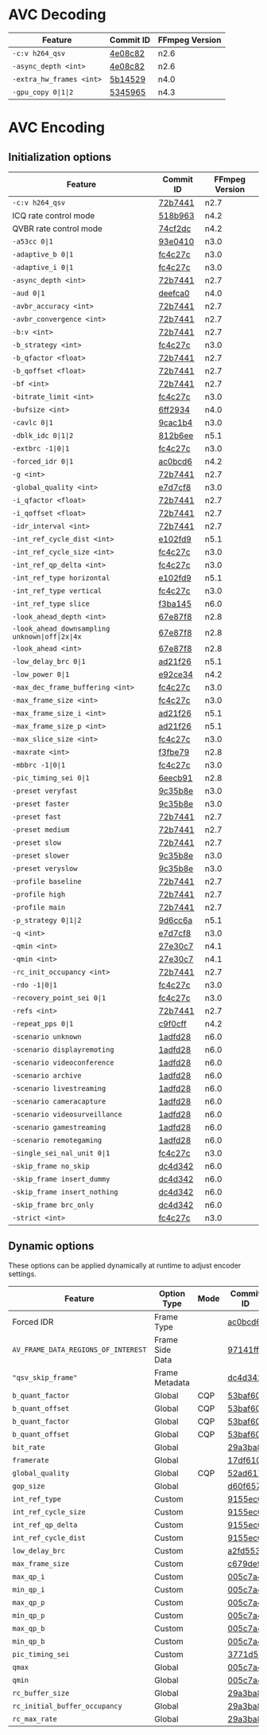 # AVC Decoding

| Feature                     | Commit ID                                                                                   | FFmpeg Version |
| --------------------------- | ------------------------------------------------------------------------------------------- | -------------- |
| `-c:v h264_qsv`             | [4e08c82](https://github.com/FFmpeg/FFmpeg/commit/4e08c821106fc1d6d358864abf0d8488b12f38c6) | n2.6           |
| `-async_depth <int>`        | [4e08c82](https://github.com/FFmpeg/FFmpeg/commit/4e08c821106fc1d6d358864abf0d8488b12f38c6) | n2.6           |
| `-extra_hw_frames <int>`    | [5b14529](https://github.com/FFmpeg/FFmpeg/commit/5b145290df2998a9836a93eb925289c6c8b63af0) | n4.0           |
| `-gpu_copy 0\|1\|2`         | [5345965](https://github.com/FFmpeg/FFmpeg/commit/5345965b3f088ad5acd5151bec421c97470675a4) | n4.3           |

# AVC Encoding

## Initialization options

| Feature                     | Commit ID                                                                                   | FFmpeg Version |
| --------------------------- | ------------------------------------------------------------------------------------------- | -------------- |
| `-c:v h264_qsv`             | [72b7441](https://github.com/FFmpeg/FFmpeg/commit/72b7441a10f578a1d0be7083d8f5adf6a01921c2) | n2.7           |
| ICQ rate control mode       | [518b963](https://github.com/FFmpeg/FFmpeg/commit/518b963d2c99ad03570b3224f76a1224c62e66e9) | n4.2           |
| QVBR rate control mode      | [74cf2dc](https://github.com/FFmpeg/FFmpeg/commit/74cf2dc3ac405c5e55b7ecd4d17b40e26d59eb84) | n4.2           |
| `-a53cc 0\|1`               | [93e0410](https://github.com/FFmpeg/FFmpeg/commit/93e041026f3c02f622253f81e5c794b81e784a37) | n3.0           |
| `-adaptive_b 0\|1`          | [fc4c27c](https://github.com/FFmpeg/FFmpeg/commit/fc4c27c4edfc6a5f9bc7c696e823652474a65ce8) | n3.0           |
| `-adaptive_i 0\|1`          | [fc4c27c](https://github.com/FFmpeg/FFmpeg/commit/fc4c27c4edfc6a5f9bc7c696e823652474a65ce8) | n3.0           |
| `-async_depth <int>`        | [72b7441](https://github.com/FFmpeg/FFmpeg/commit/72b7441a10f578a1d0be7083d8f5adf6a01921c2) | n2.7           |
| `-aud 0\|1`                 | [deefca0](https://github.com/FFmpeg/FFmpeg/commit/deefca02c275ce4bc5ccbee690463ffef81a18b8) | n4.0           |
| `-avbr_accuracy <int>`      | [72b7441](https://github.com/FFmpeg/FFmpeg/commit/72b7441a10f578a1d0be7083d8f5adf6a01921c2) | n2.7           |
| `-avbr_convergence <int>`   | [72b7441](https://github.com/FFmpeg/FFmpeg/commit/72b7441a10f578a1d0be7083d8f5adf6a01921c2) | n2.7           |
| `-b:v <int>`                | [72b7441](https://github.com/FFmpeg/FFmpeg/commit/72b7441a10f578a1d0be7083d8f5adf6a01921c2) | n2.7           |
| `-b_strategy <int>`         | [fc4c27c](https://github.com/FFmpeg/FFmpeg/commit/fc4c27c4edfc6a5f9bc7c696e823652474a65ce8) | n3.0           |
| `-b_qfactor <float>`        | [72b7441](https://github.com/FFmpeg/FFmpeg/commit/72b7441a10f578a1d0be7083d8f5adf6a01921c2) | n2.7           |
| `-b_qoffset <float>`        | [72b7441](https://github.com/FFmpeg/FFmpeg/commit/72b7441a10f578a1d0be7083d8f5adf6a01921c2) | n2.7           |
| `-bf <int>`                 | [72b7441](https://github.com/FFmpeg/FFmpeg/commit/72b7441a10f578a1d0be7083d8f5adf6a01921c2) | n2.7           |
| `-bitrate_limit <int>`      | [fc4c27c](https://github.com/FFmpeg/FFmpeg/commit/fc4c27c4edfc6a5f9bc7c696e823652474a65ce8) | n3.0           |
| `-bufsize <int>`            | [6ff2934](https://github.com/FFmpeg/FFmpeg/commit/6ff29343b01923e9b125fe7404ac8701cdfb1fe5) | n4.0           |
| `-cavlc 0\|1`               | [9cac1b4](https://github.com/FFmpeg/FFmpeg/commit/9cac1b4b4f1532fb2aeef54799285360656be5eb) | n3.0           |
| `-dblk_idc 0\|1\|2`         | [812b6ee](https://github.com/FFmpeg/FFmpeg/commit/812b6ee6bdd1be7172af896088bd9a22eb538823) | n5.1           |
| `-extbrc -1\|0\|1`          | [fc4c27c](https://github.com/FFmpeg/FFmpeg/commit/fc4c27c4edfc6a5f9bc7c696e823652474a65ce8) | n3.0           |
| `-forced_idr 0\|1`          | [ac0bcd6](https://github.com/FFmpeg/FFmpeg/commit/ac0bcd6b619479d56612b3938e8f00f5b88c0f10) | n4.2           |
| `-g <int>`                  | [72b7441](https://github.com/FFmpeg/FFmpeg/commit/72b7441a10f578a1d0be7083d8f5adf6a01921c2) | n2.7           |
| `-global_quality <int>`     | [e7d7cf8](https://github.com/FFmpeg/FFmpeg/commit/e7d7cf86dcaba8eaaed62c80172ff0aff2588c2a) | n3.0           |
| `-i_qfactor <float>`        | [72b7441](https://github.com/FFmpeg/FFmpeg/commit/72b7441a10f578a1d0be7083d8f5adf6a01921c2) | n2.7           |
| `-i_qoffset <float>`        | [72b7441](https://github.com/FFmpeg/FFmpeg/commit/72b7441a10f578a1d0be7083d8f5adf6a01921c2) | n2.7           |
| `-idr_interval <int>`       | [72b7441](https://github.com/FFmpeg/FFmpeg/commit/72b7441a10f578a1d0be7083d8f5adf6a01921c2) | n2.7           |
| `-int_ref_cycle_dist <int>` | [e102fd9](https://github.com/FFmpeg/FFmpeg/commit/e102fd98d6f30d3cd41debafab30d29d5f72117c) | n5.1           |
| `-int_ref_cycle_size <int>` | [fc4c27c](https://github.com/FFmpeg/FFmpeg/commit/fc4c27c4edfc6a5f9bc7c696e823652474a65ce8) | n3.0           |
| `-int_ref_qp_delta <int>`   | [fc4c27c](https://github.com/FFmpeg/FFmpeg/commit/fc4c27c4edfc6a5f9bc7c696e823652474a65ce8) | n3.0           |
| `-int_ref_type horizontal`  | [e102fd9](https://github.com/FFmpeg/FFmpeg/commit/e102fd98d6f30d3cd41debafab30d29d5f72117c) | n5.1           |
| `-int_ref_type vertical`    | [fc4c27c](https://github.com/FFmpeg/FFmpeg/commit/fc4c27c4edfc6a5f9bc7c696e823652474a65ce8) | n3.0           |
| `-int_ref_type slice`       | [f3ba145](https://github.com/FFmpeg/FFmpeg/commit/f3ba1458b6787484978e9a8f1560dcabfefba92d) | n6.0           |
| `-look_ahead_depth <int>`   | [67e87f8](https://github.com/FFmpeg/FFmpeg/commit/67e87f8050cb8cc61e016cb77be137c18653cbfe) | n2.8           |
| `-look_ahead_downsampling unknown\|off\|2x\|4x` | [67e87f8](https://github.com/FFmpeg/FFmpeg/commit/67e87f8050cb8cc61e016cb77be137c18653cbfe) | n2.8           |
| `-look_ahead <int>`         | [67e87f8](https://github.com/FFmpeg/FFmpeg/commit/67e87f8050cb8cc61e016cb77be137c18653cbfe) | n2.8           |
| `-low_delay_brc 0\|1`       | [ad21f26](https://github.com/FFmpeg/FFmpeg/commit/ad21f2649200cf88e45b645162a367d8a6907a1f) | n5.1           |
| `-low_power 0\|1`           | [e92ce34](https://github.com/FFmpeg/FFmpeg/commit/e92ce340e63058de32aec733b59fe2b196bed214) | n4.2           |
| `-max_dec_frame_buffering <int>` | [fc4c27c](https://github.com/FFmpeg/FFmpeg/commit/fc4c27c4edfc6a5f9bc7c696e823652474a65ce8) | n3.0      |
| `-max_frame_size <int>`     | [fc4c27c](https://github.com/FFmpeg/FFmpeg/commit/fc4c27c4edfc6a5f9bc7c696e823652474a65ce8) | n3.0           |
| `-max_frame_size_i <int>`   | [ad21f26](https://github.com/FFmpeg/FFmpeg/commit/ad21f2649200cf88e45b645162a367d8a6907a1f) | n5.1           |
| `-max_frame_size_p <int>`   | [ad21f26](https://github.com/FFmpeg/FFmpeg/commit/ad21f2649200cf88e45b645162a367d8a6907a1f) | n5.1           |
| `-max_slice_size <int>`     | [fc4c27c](https://github.com/FFmpeg/FFmpeg/commit/fc4c27c4edfc6a5f9bc7c696e823652474a65ce8) | n3.0           |
| `-maxrate <int>`            | [f3fbe79](https://github.com/FFmpeg/FFmpeg/commit/f3fbe790d9d4e93b2ec8c7476572f2d155e8b43e) | n2.8           |
| `-mbbrc -1\|0\|1`           | [fc4c27c](https://github.com/FFmpeg/FFmpeg/commit/fc4c27c4edfc6a5f9bc7c696e823652474a65ce8) | n3.0           |
| `-pic_timing_sei 0\|1`      | [6eecb91](https://github.com/FFmpeg/FFmpeg/commit/6eecb91fbc275fec5225626c06d061e883ba37e0) | n2.8           |
| `-preset veryfast`          | [9c35b8e](https://github.com/FFmpeg/FFmpeg/commit/9c35b8e219549c81e9a73a9b5a38be36b9c98181) | n3.0           |
| `-preset faster`            | [9c35b8e](https://github.com/FFmpeg/FFmpeg/commit/9c35b8e219549c81e9a73a9b5a38be36b9c98181) | n3.0           |
| `-preset fast`              | [72b7441](https://github.com/FFmpeg/FFmpeg/commit/72b7441a10f578a1d0be7083d8f5adf6a01921c2) | n2.7           |
| `-preset medium`            | [72b7441](https://github.com/FFmpeg/FFmpeg/commit/72b7441a10f578a1d0be7083d8f5adf6a01921c2) | n2.7           |
| `-preset slow`              | [72b7441](https://github.com/FFmpeg/FFmpeg/commit/72b7441a10f578a1d0be7083d8f5adf6a01921c2) | n2.7           |
| `-preset slower`            | [9c35b8e](https://github.com/FFmpeg/FFmpeg/commit/9c35b8e219549c81e9a73a9b5a38be36b9c98181) | n3.0           |
| `-preset veryslow`          | [9c35b8e](https://github.com/FFmpeg/FFmpeg/commit/9c35b8e219549c81e9a73a9b5a38be36b9c98181) | n3.0           |
| `-profile baseline`         | [72b7441](https://github.com/FFmpeg/FFmpeg/commit/72b7441a10f578a1d0be7083d8f5adf6a01921c2) | n2.7           |
| `-profile high`             | [72b7441](https://github.com/FFmpeg/FFmpeg/commit/72b7441a10f578a1d0be7083d8f5adf6a01921c2) | n2.7           |
| `-profile main`             | [72b7441](https://github.com/FFmpeg/FFmpeg/commit/72b7441a10f578a1d0be7083d8f5adf6a01921c2) | n2.7           |
| `-p_strategy 0\|1\|2`       | [9d6cc6a](https://github.com/FFmpeg/FFmpeg/commit/9d6cc6a5448c4464139c87ed05fb9a70ccbc7bac) | n5.1           |
| `-q <int>`                  | [e7d7cf8](https://github.com/FFmpeg/FFmpeg/commit/e7d7cf86dcaba8eaaed62c80172ff0aff2588c2a) | n3.0           |
| `-qmin <int>`               | [27e30c7](https://github.com/FFmpeg/FFmpeg/commit/27e30c73d722ec13e59753dea91be00859c72bf2) | n4.1           |
| `-qmin <int>`               | [27e30c7](https://github.com/FFmpeg/FFmpeg/commit/27e30c73d722ec13e59753dea91be00859c72bf2) | n4.1           |
| `-rc_init_occupancy <int>`  | [72b7441](https://github.com/FFmpeg/FFmpeg/commit/72b7441a10f578a1d0be7083d8f5adf6a01921c2) | n2.7           |
| `-rdo -1\|0\|1`             | [fc4c27c](https://github.com/FFmpeg/FFmpeg/commit/fc4c27c4edfc6a5f9bc7c696e823652474a65ce8) | n3.0           |
| `-recovery_point_sei 0\|1`  | [fc4c27c](https://github.com/FFmpeg/FFmpeg/commit/fc4c27c4edfc6a5f9bc7c696e823652474a65ce8) | n3.0           |
| `-refs <int>`               | [72b7441](https://github.com/FFmpeg/FFmpeg/commit/72b7441a10f578a1d0be7083d8f5adf6a01921c2) | n2.7           |
| `-repeat_pps 0\|1`          | [c9f0cff](https://github.com/FFmpeg/FFmpeg/commit/c9f0cff5efd8096caf8a6fa37b0640abddcde8e8) | n4.2           |
| `-scenario unknown`         | [1adfd28](https://github.com/FFmpeg/FFmpeg/commit/1adfd28f9e0e4cca8aa01edfd9bf653b98bf4d3b) | n6.0           |
| `-scenario displayremoting` | [1adfd28](https://github.com/FFmpeg/FFmpeg/commit/1adfd28f9e0e4cca8aa01edfd9bf653b98bf4d3b) | n6.0           |
| `-scenario videoconference` | [1adfd28](https://github.com/FFmpeg/FFmpeg/commit/1adfd28f9e0e4cca8aa01edfd9bf653b98bf4d3b) | n6.0           |
| `-scenario archive`         | [1adfd28](https://github.com/FFmpeg/FFmpeg/commit/1adfd28f9e0e4cca8aa01edfd9bf653b98bf4d3b) | n6.0           |
| `-scenario livestreaming`   | [1adfd28](https://github.com/FFmpeg/FFmpeg/commit/1adfd28f9e0e4cca8aa01edfd9bf653b98bf4d3b) | n6.0           |
| `-scenario cameracapture`   | [1adfd28](https://github.com/FFmpeg/FFmpeg/commit/1adfd28f9e0e4cca8aa01edfd9bf653b98bf4d3b) | n6.0           |
| `-scenario videosurveillance` | [1adfd28](https://github.com/FFmpeg/FFmpeg/commit/1adfd28f9e0e4cca8aa01edfd9bf653b98bf4d3b) | n6.0           |
| `-scenario gamestreaming`   | [1adfd28](https://github.com/FFmpeg/FFmpeg/commit/1adfd28f9e0e4cca8aa01edfd9bf653b98bf4d3b) | n6.0           |
| `-scenario remotegaming`    | [1adfd28](https://github.com/FFmpeg/FFmpeg/commit/1adfd28f9e0e4cca8aa01edfd9bf653b98bf4d3b) | n6.0           |
| `-single_sei_nal_unit 0\|1` | [fc4c27c](https://github.com/FFmpeg/FFmpeg/commit/fc4c27c4edfc6a5f9bc7c696e823652474a65ce8) | n3.0           |
| `-skip_frame no_skip`       | [dc4d342](https://github.com/FFmpeg/FFmpeg/commit/dc4d3429e1b3d162b04372eace67156b52305164) | n6.0           |
| `-skip_frame insert_dummy`  | [dc4d342](https://github.com/FFmpeg/FFmpeg/commit/dc4d3429e1b3d162b04372eace67156b52305164) | n6.0           |
| `-skip_frame insert_nothing` | [dc4d342](https://github.com/FFmpeg/FFmpeg/commit/dc4d3429e1b3d162b04372eace67156b52305164) | n6.0           |
| `-skip_frame brc_only`      | [dc4d342](https://github.com/FFmpeg/FFmpeg/commit/dc4d3429e1b3d162b04372eace67156b52305164) | n6.0           |
| `-strict <int>`             | [fc4c27c](https://github.com/FFmpeg/FFmpeg/commit/fc4c27c4edfc6a5f9bc7c696e823652474a65ce8) | n3.0           |

## Dynamic options 

These options can be applied dynamically at runtime to adjust encoder settings.

| Feature                             | Option Type | Mode | Commit ID                                                  | FFmpeg Version |
| ----------------------------------- | ------------| ---- | ---------------------------------------------------------- | -------------- |
| Forced IDR                          | Frame Type  |      | [ac0bcd6](https://github.com/FFmpeg/FFmpeg/commit/ac0bcd6) | n4.2           |
| `AV_FRAME_DATA_REGIONS_OF_INTEREST` | Frame Side Data |  | [97141ff](https://github.com/FFmpeg/FFmpeg/commit/97141ff) | n5.1           |
| `"qsv_skip_frame"`                  | Frame Metadata |   | [dc4d342](https://github.com/FFmpeg/FFmpeg/commit/dc4d342) | n6.0           |
| `b_quant_factor`                    | Global      | CQP  | [53baf60](https://github.com/FFmpeg/FFmpeg/commit/53baf60) | n5.1           |
| `b_quant_offset`                    | Global      | CQP  | [53baf60](https://github.com/FFmpeg/FFmpeg/commit/53baf60) | n5.1           |
| `b_quant_factor`                    | Global      | CQP  | [53baf60](https://github.com/FFmpeg/FFmpeg/commit/53baf60) | n5.1           |
| `b_quant_offset`                    | Global      | CQP  | [53baf60](https://github.com/FFmpeg/FFmpeg/commit/53baf60) | n5.1           |
| `bit_rate`                          | Global      |      | [29a3ba8](https://github.com/FFmpeg/FFmpeg/commit/29a3ba8) | n6.0           |
| `framerate`                         | Global      |      | [17df610](https://github.com/FFmpeg/FFmpeg/commit/17df610) | n6.0           |
| `global_quality`                    | Global      | CQP  | [52ad617](https://github.com/FFmpeg/FFmpeg/commit/52ad617) | n6.0           |
| `gop_size`                          | Global      |      | [d60f657](https://github.com/FFmpeg/FFmpeg/commit/d60f657) | n6.0           |
| `int_ref_type`                      | Custom      |      | [9155ec0](https://github.com/FFmpeg/FFmpeg/commit/9155ec0) | n6.0           |
| `int_ref_cycle_size`                | Custom      |      | [9155ec0](https://github.com/FFmpeg/FFmpeg/commit/9155ec0) | n6.0           |
| `int_ref_qp_delta`                  | Custom      |      | [9155ec0](https://github.com/FFmpeg/FFmpeg/commit/9155ec0) | n6.0           |
| `int_ref_cycle_dist`                | Custom      |      | [9155ec0](https://github.com/FFmpeg/FFmpeg/commit/9155ec0) | n6.0           |
| `low_delay_brc`                     | Custom      |      | [a2fd553](https://github.com/FFmpeg/FFmpeg/commit/a2fd553) | n6.0           |
| `max_frame_size`                    | Custom      |      | [c679de9](https://github.com/FFmpeg/FFmpeg/commit/c679de9) | n6.0           |
| `max_qp_i`                          | Custom      |      | [005c7a4](https://github.com/FFmpeg/FFmpeg/commit/005c7a4) | n6.0           |
| `min_qp_i`                          | Custom      |      | [005c7a4](https://github.com/FFmpeg/FFmpeg/commit/005c7a4) | n6.0           |
| `max_qp_p`                          | Custom      |      | [005c7a4](https://github.com/FFmpeg/FFmpeg/commit/005c7a4) | n6.0           |
| `min_qp_p`                          | Custom      |      | [005c7a4](https://github.com/FFmpeg/FFmpeg/commit/005c7a4) | n6.0           |
| `max_qp_b`                          | Custom      |      | [005c7a4](https://github.com/FFmpeg/FFmpeg/commit/005c7a4) | n6.0           |
| `min_qp_b`                          | Custom      |      | [005c7a4](https://github.com/FFmpeg/FFmpeg/commit/005c7a4) | n6.0           |
| `pic_timing_sei`                    | Custom      |      | [3771d54](https://github.com/FFmpeg/FFmpeg/commit/3771d54) | n6.0           |
| `qmax`                              | Global      |      | [005c7a4](https://github.com/FFmpeg/FFmpeg/commit/005c7a4) | n6.0           |
| `qmin`                              | Global      |      | [005c7a4](https://github.com/FFmpeg/FFmpeg/commit/005c7a4) | n6.0           |
| `rc_buffer_size`                    | Global      |      | [29a3ba8](https://github.com/FFmpeg/FFmpeg/commit/29a3ba8) | n6.0           |
| `rc_initial_buffer_occupancy`       | Global      |      | [29a3ba8](https://github.com/FFmpeg/FFmpeg/commit/29a3ba8) | n6.0           |
| `rc_max_rate`                       | Global      |      | [29a3ba8](https://github.com/FFmpeg/FFmpeg/commit/29a3ba8) | n6.0           |

